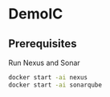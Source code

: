 # DemoIC

## Prerequisites

Run Nexus and Sonar

```sh
docker start -ai nexus
docker start -ai sonarqube
```
